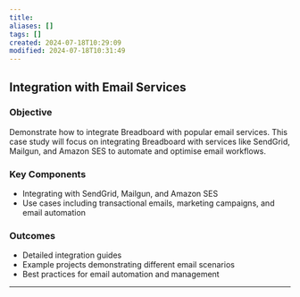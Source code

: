 ```yaml
---
title: 
aliases: []
tags: []
created: 2024-07-18T10:29:09
modified: 2024-07-18T10:31:49
---
```


## Integration with Email Services

### Objective

Demonstrate how to integrate Breadboard with popular email services. This case study will focus on integrating Breadboard with services like SendGrid, Mailgun, and Amazon SES to automate and optimise email workflows.

### Key Components

- Integrating with SendGrid, Mailgun, and Amazon SES
- Use cases including transactional emails, marketing campaigns, and email automation

### Outcomes

- Detailed integration guides
- Example projects demonstrating different email scenarios
- Best practices for email automation and management

---

